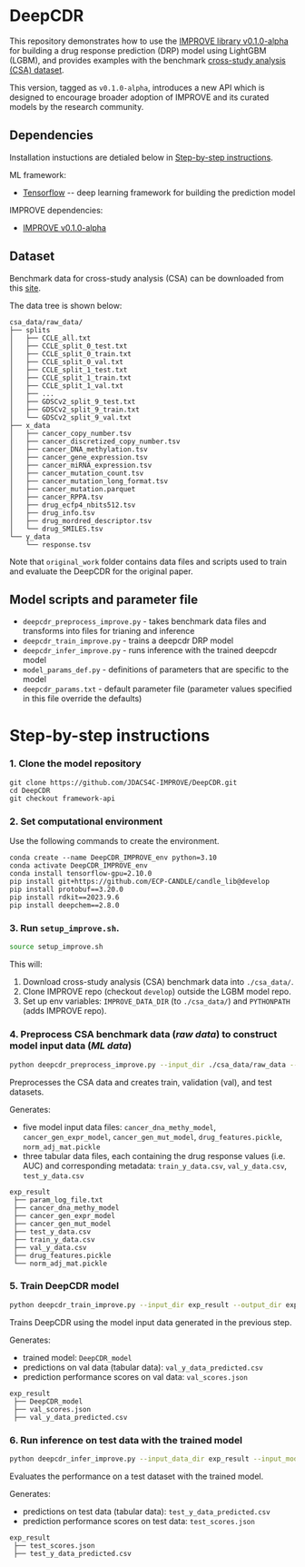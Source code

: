 
# DeepCDR

This repository demonstrates how to use the [IMPROVE library v0.1.0-alpha](https://jdacs4c-improve.github.io/docs/v0.1.0-alpha/) for building a drug response prediction (DRP) model using LightGBM (LGBM), and provides examples with the benchmark [cross-study analysis (CSA) dataset](https://web.cels.anl.gov/projects/IMPROVE_FTP/candle/public/improve/benchmarks/single_drug_drp/benchmark-data-pilot1/csa_data/).

This version, tagged as `v0.1.0-alpha`, introduces a new API which is designed to encourage broader adoption of IMPROVE and its curated models by the research community.

## Dependencies
Installation instuctions are detialed below in [Step-by-step instructions](#step-by-step-instructions).


ML framework:
+ [Tensorflow](https://www.tensorflow.org/) -- deep learning framework for building the prediction model

IMPROVE dependencies:
+ [IMPROVE v0.1.0-alpha](https://jdacs4c-improve.github.io/docs/v0.1.0-alpha/)


## Dataset
Benchmark data for cross-study analysis (CSA) can be downloaded from this [site](https://web.cels.anl.gov/projects/IMPROVE_FTP/candle/public/improve/benchmarks/single_drug_drp/benchmark-data-pilot1/csa_data/).

The data tree is shown below:
```
csa_data/raw_data/
├── splits
│   ├── CCLE_all.txt
│   ├── CCLE_split_0_test.txt
│   ├── CCLE_split_0_train.txt
│   ├── CCLE_split_0_val.txt
│   ├── CCLE_split_1_test.txt
│   ├── CCLE_split_1_train.txt
│   ├── CCLE_split_1_val.txt
│   ├── ...
│   ├── GDSCv2_split_9_test.txt
│   ├── GDSCv2_split_9_train.txt
│   └── GDSCv2_split_9_val.txt
├── x_data
│   ├── cancer_copy_number.tsv
│   ├── cancer_discretized_copy_number.tsv
│   ├── cancer_DNA_methylation.tsv
│   ├── cancer_gene_expression.tsv
│   ├── cancer_miRNA_expression.tsv
│   ├── cancer_mutation_count.tsv
│   ├── cancer_mutation_long_format.tsv
│   ├── cancer_mutation.parquet
│   ├── cancer_RPPA.tsv
│   ├── drug_ecfp4_nbits512.tsv
│   ├── drug_info.tsv
│   ├── drug_mordred_descriptor.tsv
│   └── drug_SMILES.tsv
└── y_data
    └── response.tsv
```

Note that `original_work` folder contains data files and scripts used to train and evaluate the DeepCDR for the original paper.


## Model scripts and parameter file
+ `deepcdr_preprocess_improve.py` - takes benchmark data files and transforms into files for trianing and inference
+ `deepcdr_train_improve.py` - trains a deepcdr DRP model
+ `deepcdr_infer_improve.py` - runs inference with the trained deepcdr model
+ `model_params_def.py` - definitions of parameters that are specific to the model
+ `deepcdr_params.txt` - default parameter file (parameter values specified in this file override the defaults)



# Step-by-step instructions

### 1. Clone the model repository
```
git clone https://github.com/JDACS4C-IMPROVE/DeepCDR.git
cd DeepCDR
git checkout framework-api
```


### 2. Set computational environment

Use the following commands to create the environment.
```
conda create --name DeepCDR_IMPROVE_env python=3.10
conda activate DeepCDR_IMPROVE_env
conda install tensorflow-gpu=2.10.0
pip install git+https://github.com/ECP-CANDLE/candle_lib@develop
pip install protobuf==3.20.0
pip install rdkit==2023.9.6
pip install deepchem==2.8.0
```

### 3. Run `setup_improve.sh`.
```bash
source setup_improve.sh
```

This will:
1. Download cross-study analysis (CSA) benchmark data into `./csa_data/`.
2. Clone IMPROVE repo (checkout `develop`) outside the LGBM model repo.
3. Set up env variables: `IMPROVE_DATA_DIR` (to `./csa_data/`) and `PYTHONPATH` (adds IMPROVE repo).


### 4. Preprocess CSA benchmark data (_raw data_) to construct model input data (_ML data_)
```bash
python deepcdr_preprocess_improve.py --input_dir ./csa_data/raw_data --output_dir exp_result
```

Preprocesses the CSA data and creates train, validation (val), and test datasets.

Generates:
* five model input data files: `cancer_dna_methy_model`, `cancer_gen_expr_model`, `cancer_gen_mut_model`, `drug_features.pickle`, `norm_adj_mat.pickle`
* three tabular data files, each containing the drug response values (i.e. AUC) and corresponding metadata: `train_y_data.csv`, `val_y_data.csv`, `test_y_data.csv`

```
exp_result
 ├── param_log_file.txt
 ├── cancer_dna_methy_model
 ├── cancer_gen_expr_model
 ├── cancer_gen_mut_model
 ├── test_y_data.csv
 ├── train_y_data.csv
 ├── val_y_data.csv
 ├── drug_features.pickle
 └── norm_adj_mat.pickle
```

### 5. Train DeepCDR model
```bash
python deepcdr_train_improve.py --input_dir exp_result --output_dir exp_result
```

Trains DeepCDR using the model input data generated in the previous step.

Generates:
* trained model: `DeepCDR_model`
* predictions on val data (tabular data): `val_y_data_predicted.csv`
* prediction performance scores on val data: `val_scores.json`
```
exp_result
 ├── DeepCDR_model
 ├── val_scores.json
 ├── val_y_data_predicted.csv
```


### 6. Run inference on test data with the trained model

```bash
python deepcdr_infer_improve.py --input_data_dir exp_result --input_model_dir exp_result --output_dir exp_result --calc_infer_score true
```

Evaluates the performance on a test dataset with the trained model.

Generates:
* predictions on test data (tabular data): `test_y_data_predicted.csv`
* prediction performance scores on test data: `test_scores.json`
```
exp_result
 ├── test_scores.json
 ├── test_y_data_predicted.csv
```
